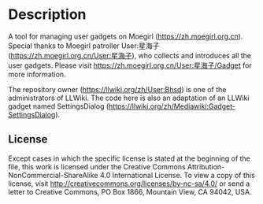 # Description
A tool for managing user gadgets on Moegirl (https://zh.moegirl.org.cn). Special thanks to Moegirl patroller User:星海子 (https://zh.moegirl.org.cn/User:星海子), who collects and introduces all the user gadgets. Please visit https://zh.moegirl.org.cn/User:星海子/Gadget for more information.

The repository owner (https://llwiki.org/zh/User:Bhsd) is one of the administrators of LLWiki. The code here is also an adaptation of an LLWiki gadget named SettingsDialog (https://llwiki.org/zh/Mediawiki:Gadget-SettingsDialog).

## License
Except cases in which the specific license is stated at the beginning of the file, this work is licensed under the Creative Commons Attribution-NonCommercial-ShareAlike 4.0 International License. To view a copy of this license, visit http://creativecommons.org/licenses/by-nc-sa/4.0/ or send a letter to Creative Commons, PO Box 1866, Mountain View, CA 94042, USA.
